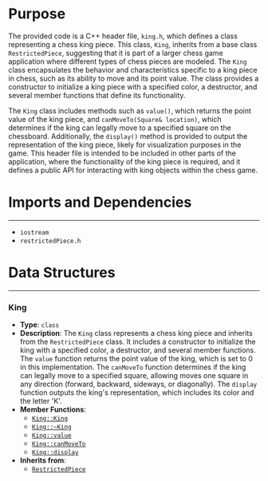 # Purpose
The provided code is a C++ header file, `king.h`, which defines a class representing a chess king piece. This class, `King`, inherits from a base class `RestrictedPiece`, suggesting that it is part of a larger chess game application where different types of chess pieces are modeled. The `King` class encapsulates the behavior and characteristics specific to a king piece in chess, such as its ability to move and its point value. The class provides a constructor to initialize a king piece with a specified color, a destructor, and several member functions that define its functionality.

The `King` class includes methods such as `value()`, which returns the point value of the king piece, and `canMoveTo(Square& location)`, which determines if the king can legally move to a specified square on the chessboard. Additionally, the `display()` method is provided to output the representation of the king piece, likely for visualization purposes in the game. This header file is intended to be included in other parts of the application, where the functionality of the king piece is required, and it defines a public API for interacting with king objects within the chess game.
# Imports and Dependencies

---
- `iostream`
- `restrictedPiece.h`


# Data Structures

---
### King<!-- {{#data_structure:King}} -->
- **Type**: `class`
- **Description**: The `King` class represents a chess king piece and inherits from the `RestrictedPiece` class. It includes a constructor to initialize the king with a specified color, a destructor, and several member functions. The `value` function returns the point value of the king, which is set to 0 in this implementation. The `canMoveTo` function determines if the king can legally move to a specified square, allowing moves one square in any direction (forward, backward, sideways, or diagonally). The `display` function outputs the king's representation, which includes its color and the letter 'K'.
- **Member Functions**:
    - [`King::King`](king.cpp.driver.md#King::King)
    - [`King::~King`](king.cpp.driver.md#King::~King)
    - [`King::value`](king.cpp.driver.md#King::value)
    - [`King::canMoveTo`](king.cpp.driver.md#King::canMoveTo)
    - [`King::display`](king.cpp.driver.md#King::display)
- **Inherits from**:
    - [`RestrictedPiece`](restrictedPiece.h.driver.md#RestrictedPiece)


